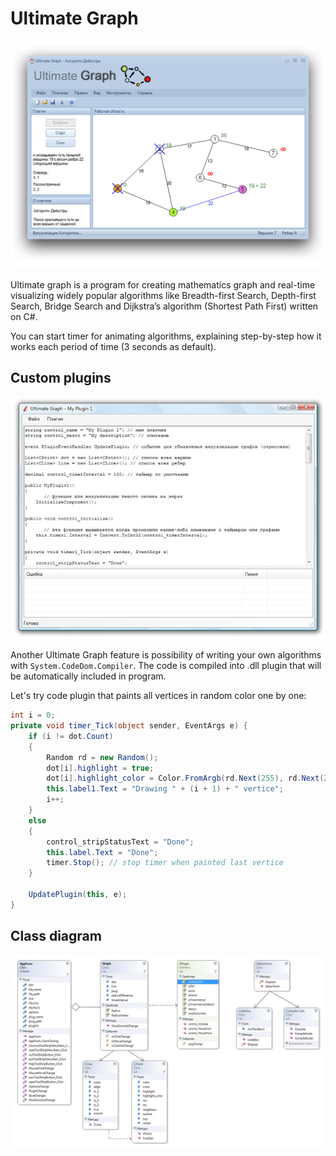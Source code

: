 Ultimate Graph
====

![](https://raw.githubusercontent.com/fridary/ultimate-graph/master/screen.png)

Ultimate graph is a program for creating mathematics graph and real-time visualizing widely popular algorithms like Breadth-first Search, Depth-first Search, Bridge Search and Dijkstra’s algorithm (Shortest Path First) written on C#.

You can start timer for animating algorithms, explaining step-by-step how it works each period of time (3 seconds as default).

Custom plugins
----------

![](https://raw.githubusercontent.com/fridary/ultimate-graph/master/debugger.jpg)

Another Ultimate Graph feature is possibility of writing your own algorithms with `System.CodeDom.Compiler`. The code is compiled into .dll plugin that will be automatically included in program.

Let's try code plugin that paints all vertices in random color one by one:
```c#
int i = 0;
private void timer_Tick(object sender, EventArgs e) {
    if (i != dot.Count)
    {
        Random rd = new Random();
        dot[i].highlight = true;
        dot[i].highlight_color = Color.FromArgb(rd.Next(255), rd.Next(255), rd.Next(255));
        this.label1.Text = "Drawing " + (i + 1) + " vertice";
        i++;
    }
    else
    {
        control_stripStatusText = "Done";
        this.label.Text = "Done";
        timer.Stop(); // stop timer when painted last vertice
    }

    UpdatePlugin(this, e);
}
```

Class diagram
----------

![](https://raw.githubusercontent.com/fridary/ultimate-graph/master/classes.jpg)
